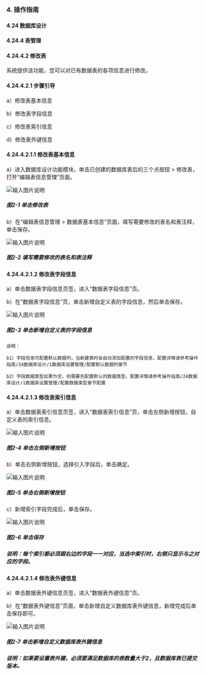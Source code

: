 ### 4. 操作指南

#### 4.24 数据库设计

#### 4.24.4 表管理

#### 4.24.4.2 修改表

系统提供该功能，您可以对已有数据表的各项信息进行修改。

#### 4.24.4.2.1 步骤引导

a）修改表基本信息

b）修改表字段信息

c）修改表索引信息

d）修改表外键信息

#### 4.24.4.2.1.1 修改表基本信息

a）进入数据库设计功能模块，单击已创建的数据库表后的三个点按钮 > 修改表，打开“编辑表信息管理”页面。

![输入图片说明](../../../../../images/SoFlu%EF%BC%88%E5%90%8E%E7%AB%AF%EF%BC%89%E5%BC%80%E5%8F%91%E5%B9%B3%E5%8F%B0/1.%20%E6%9C%80%E6%96%B0%E7%89%88%E6%9C%AC%20-%20%E6%9B%B4%E6%96%B0%E6%97%A5%E6%9C%9F%20-%202022.10.08/4.%20%E6%93%8D%E4%BD%9C%E6%8C%87%E5%8D%97/24.%20%E6%95%B0%E6%8D%AE%E5%BA%93%E8%AE%BE%E8%AE%A1/4.%20%E8%A1%A8%E7%AE%A1%E7%90%86/2-1.png)

##### 图2-1 单击修改表

b）在“编辑表信息管理 > 数据表基本信息”页面，填写需要修改的表名和表注释，单击保存。

![输入图片说明](../../../../../images/SoFlu%EF%BC%88%E5%90%8E%E7%AB%AF%EF%BC%89%E5%BC%80%E5%8F%91%E5%B9%B3%E5%8F%B0/1.%20%E6%9C%80%E6%96%B0%E7%89%88%E6%9C%AC%20-%20%E6%9B%B4%E6%96%B0%E6%97%A5%E6%9C%9F%20-%202022.10.08/4.%20%E6%93%8D%E4%BD%9C%E6%8C%87%E5%8D%97/24.%20%E6%95%B0%E6%8D%AE%E5%BA%93%E8%AE%BE%E8%AE%A1/4.%20%E8%A1%A8%E7%AE%A1%E7%90%86/2-2.png)

##### 图2-2 填写需要修改的表名和表注释

#### 4.24.4.2.1.2 修改表字段信息

a）单击数据表字段信息页签，进入“数据表字段信息”页。

b）在“数据表字段信息”页，单击新增自定义表的字段信息，然后单击保存。

![输入图片说明](../../../../../images/SoFlu%EF%BC%88%E5%90%8E%E7%AB%AF%EF%BC%89%E5%BC%80%E5%8F%91%E5%B9%B3%E5%8F%B0/1.%20%E6%9C%80%E6%96%B0%E7%89%88%E6%9C%AC%20-%20%E6%9B%B4%E6%96%B0%E6%97%A5%E6%9C%9F%20-%202022.10.08/4.%20%E6%93%8D%E4%BD%9C%E6%8C%87%E5%8D%97/24.%20%E6%95%B0%E6%8D%AE%E5%BA%93%E8%AE%BE%E8%AE%A1/4.%20%E8%A1%A8%E7%AE%A1%E7%90%86/2-3.png)

##### 图2-3 单击新增自定义表的字段信息

```
说明：

b1）字段信息可配置默认数据列，当新建表时会自动添加配置的字段信息，配置详情请参考操作指南/24数据库设计/1数据库设置管理/配置默认数据列章节

b2）字段数据类型如果为空，则需要先配置默认的数据类型，配置详情请参考操作指南/24数据库设计/1数据库设置管理/配置数据类型章节配置
```

#### 4.24.4.2.1.3 修改表索引信息

a）单击数据表索引信息页签，进入“数据表索引信息”页，单击左侧新增按钮，自定义表的索引信息。

![输入图片说明](../../../../../images/SoFlu%EF%BC%88%E5%90%8E%E7%AB%AF%EF%BC%89%E5%BC%80%E5%8F%91%E5%B9%B3%E5%8F%B0/1.%20%E6%9C%80%E6%96%B0%E7%89%88%E6%9C%AC%20-%20%E6%9B%B4%E6%96%B0%E6%97%A5%E6%9C%9F%20-%202022.10.08/4.%20%E6%93%8D%E4%BD%9C%E6%8C%87%E5%8D%97/24.%20%E6%95%B0%E6%8D%AE%E5%BA%93%E8%AE%BE%E8%AE%A1/4.%20%E8%A1%A8%E7%AE%A1%E7%90%86/2-4.png)

##### 图2-4 单击左侧新增按钮

b）单击右侧新增按钮，选择引入字段后，单击确定。

![输入图片说明](../../../../../images/SoFlu%EF%BC%88%E5%90%8E%E7%AB%AF%EF%BC%89%E5%BC%80%E5%8F%91%E5%B9%B3%E5%8F%B0/1.%20%E6%9C%80%E6%96%B0%E7%89%88%E6%9C%AC%20-%20%E6%9B%B4%E6%96%B0%E6%97%A5%E6%9C%9F%20-%202022.10.08/4.%20%E6%93%8D%E4%BD%9C%E6%8C%87%E5%8D%97/24.%20%E6%95%B0%E6%8D%AE%E5%BA%93%E8%AE%BE%E8%AE%A1/4.%20%E8%A1%A8%E7%AE%A1%E7%90%86/2-5.png)

##### 图2-5 单击右侧新增按钮

c）新增索引字段完成后，单击保存。

![输入图片说明](../../../../../images/SoFlu%EF%BC%88%E5%90%8E%E7%AB%AF%EF%BC%89%E5%BC%80%E5%8F%91%E5%B9%B3%E5%8F%B0/1.%20%E6%9C%80%E6%96%B0%E7%89%88%E6%9C%AC%20-%20%E6%9B%B4%E6%96%B0%E6%97%A5%E6%9C%9F%20-%202022.10.08/4.%20%E6%93%8D%E4%BD%9C%E6%8C%87%E5%8D%97/24.%20%E6%95%B0%E6%8D%AE%E5%BA%93%E8%AE%BE%E8%AE%A1/4.%20%E8%A1%A8%E7%AE%A1%E7%90%86/2-6.png)

##### 图2-6 单击保存

##### 说明：每个索引都必须跟右边的字段一一对应，当选中索引时，右侧只显示与之对应的字段。

#### 4.24.4.2.1.4 修改表外键信息

a）单击数据表外键信息页签，进入“数据表外键信息”页。

b）在“数据表外键信息”页面，单击新增自定义数据库表外键信息，新增完成后单击保存即可。

![输入图片说明](../../../../../images/SoFlu%EF%BC%88%E5%90%8E%E7%AB%AF%EF%BC%89%E5%BC%80%E5%8F%91%E5%B9%B3%E5%8F%B0/1.%20%E6%9C%80%E6%96%B0%E7%89%88%E6%9C%AC%20-%20%E6%9B%B4%E6%96%B0%E6%97%A5%E6%9C%9F%20-%202022.10.08/4.%20%E6%93%8D%E4%BD%9C%E6%8C%87%E5%8D%97/24.%20%E6%95%B0%E6%8D%AE%E5%BA%93%E8%AE%BE%E8%AE%A1/4.%20%E8%A1%A8%E7%AE%A1%E7%90%86/2-7.png)

##### 图2-7 单击新增自定义数据库表外键信息

##### 说明：如果要设置表外键，必须要满足数据库的表数量大于2，且数据库表已提交版本。
